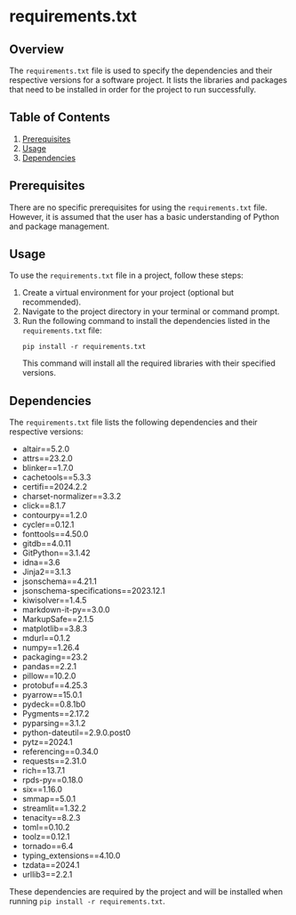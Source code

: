 # requirements.txt

## Overview
The `requirements.txt` file is used to specify the dependencies and their respective versions for a software project. It lists the libraries and packages that need to be installed in order for the project to run successfully.

## Table of Contents
1. [Prerequisites](#prerequisites)
2. [Usage](#usage)
3. [Dependencies](#dependencies)

## Prerequisites
There are no specific prerequisites for using the `requirements.txt` file. However, it is assumed that the user has a basic understanding of Python and package management.

## Usage
To use the `requirements.txt` file in a project, follow these steps:
1. Create a virtual environment for your project (optional but recommended).
2. Navigate to the project directory in your terminal or command prompt.
3. Run the following command to install the dependencies listed in the `requirements.txt` file:
   ```
   pip install -r requirements.txt
   ```
   This command will install all the required libraries with their specified versions.

## Dependencies
The `requirements.txt` file lists the following dependencies and their respective versions:

- altair==5.2.0
- attrs==23.2.0
- blinker==1.7.0
- cachetools==5.3.3
- certifi==2024.2.2
- charset-normalizer==3.3.2
- click==8.1.7
- contourpy==1.2.0
- cycler==0.12.1
- fonttools==4.50.0
- gitdb==4.0.11
- GitPython==3.1.42
- idna==3.6
- Jinja2==3.1.3
- jsonschema==4.21.1
- jsonschema-specifications==2023.12.1
- kiwisolver==1.4.5
- markdown-it-py==3.0.0
- MarkupSafe==2.1.5
- matplotlib==3.8.3
- mdurl==0.1.2
- numpy==1.26.4
- packaging==23.2
- pandas==2.2.1
- pillow==10.2.0
- protobuf==4.25.3
- pyarrow==15.0.1
- pydeck==0.8.1b0
- Pygments==2.17.2
- pyparsing==3.1.2
- python-dateutil==2.9.0.post0
- pytz==2024.1
- referencing==0.34.0
- requests==2.31.0
- rich==13.7.1
- rpds-py==0.18.0
- six==1.16.0
- smmap==5.0.1
- streamlit==1.32.2
- tenacity==8.2.3
- toml==0.10.2
- toolz==0.12.1
- tornado==6.4
- typing_extensions==4.10.0
- tzdata==2024.1
- urllib3==2.2.1

These dependencies are required by the project and will be installed when running `pip install -r requirements.txt`.